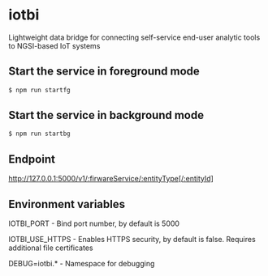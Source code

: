 # iotbi
Lightweight data bridge for connecting self-service end-user analytic tools to NGSI-based IoT systems



## Start the service in foreground mode
```sh
$ npm run startfg
```


## Start the service in background mode
```sh
$ npm run startbg 
```

## Endpoint
http://127.0.0.1:5000/v1/:firwareService/:entityType[/:entityId]

## Environment variables
IOTBI_PORT   	- Bind port number, by default is 5000

IOTBI_USE_HTTPS	- Enables HTTPS security, by default is false. Requires additional file certificates

DEBUG=iotbi.*   - Namespace for debugging 
